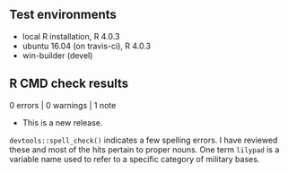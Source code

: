 ## Test environments
* local R installation, R 4.0.3
* ubuntu 16.04 (on travis-ci), R 4.0.3
* win-builder (devel)

## R CMD check results

0 errors | 0 warnings | 1 note

* This is a new release.

`devtools::spell_check()` indicates a few spelling errors. I have reviewed these and most of the hits pertain to proper nouns. One term `lilypad` is a variable name used to refer to a specific category of military bases. 
